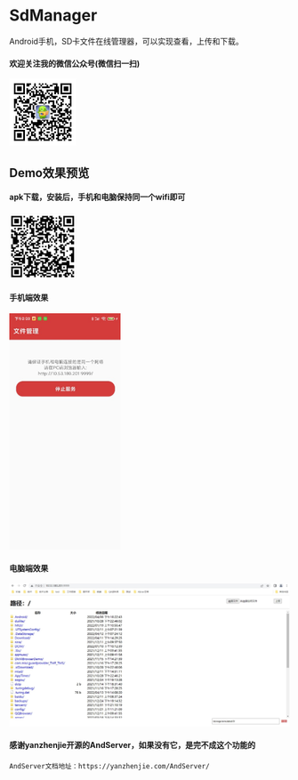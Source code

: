 # SdManager
Android手机，SD卡文件在线管理器，可以实现查看，上传和下载。
#### 欢迎关注我的微信公众号(微信扫一扫)<br/>
<img src="image/abner.jpg" width="120" height="120" alt="微信公众号"/><br/>
## Demo效果预览<br/>
#### apk下载，安装后，手机和电脑保持同一个wifi即可<br/>
<img src="image/sdmanger_load.jpg" width="120" height="120" alt="效果"/><br/>
#### 手机端效果<br/>
<img src="image/sdmanger.jpg" width="200" alt="手机端效果"/><br/>
#### 电脑端效果<br/>
<img src="image/sdmanger_pc.jpg" width="600" alt="电脑端效果"/><br/>
#### 感谢yanzhenjie开源的AndServer，如果没有它，是完不成这个功能的
```
AndServer文档地址：https://yanzhenjie.com/AndServer/

```